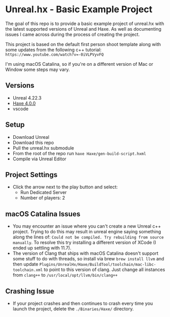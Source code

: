 # Unreal.hx - Basic Example Project

The goal of this repo is to provide a basic example project of unreal.hx with the latest supported versions of Unreal and Haxe. As well as documenting issues I came across during the process of creating the project.

This project is based on the default first person shoot template along with some updates from the following c++ tutorial: `https://www.youtube.com/watch?v=-0iVLPVyvFQ`

I'm using macOS Catalina, so if you're on a different version of Mac or Window some steps may vary.

## Versions

* Unreal 4.22.3
* [Haxe 4.0.0](https://haxe.org/download/version/4.0.0/)
* vscode

## Setup

* Download Unreal
* Download this repo
* Pull the unreal.hx submodule
* From the root of the repo run `haxe Haxe/gen-build-script.hxml`
* Compile via Unreal Editor

## Project Settings
* Click the arrow next to the play button and select:
  * Run Dedicated Server
  * Number of players: 2

## macOS Catalina Issues

* You may encounter an issue where you can't create a new Unreal c++ project. Trying to do this may result in unreal engine saying something along the lines of: `Could not be compiled. Try rebuilding from source manually`. To resolve this try installing a different version of XCode (I ended up settling with 11.7).
* The version of Clang that ships with macOS Catalina doesn't support some stuff to do with threads, so install via brew `brew install llvm` and then update `Plugins/UnrealHx/Haxe/BuildTool/toolchain/mac-libc-toolchain.xml` to point to this version of clang. Just change all instances from `clang++` to `/usr/local/opt/llvm/bin/clang++`

## Crashing Issue

* If your project crashes and then continues to crash every time you launch the project, delete the `./Binaries/Haxe/` directory.